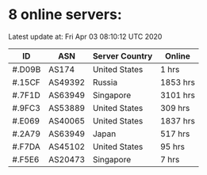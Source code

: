 # 8 online servers:

Latest update at: Fri Apr 03 08:10:12 UTC 2020

| ID | ASN | Server Country | Online |
| -- | --- | -------------- | ------ |
| #.D09B | AS174 | United States | 1 hrs |
| #.15CF | AS49392 | Russia | 1853 hrs |
| #.7F1D | AS63949 | Singapore | 3101 hrs |
| #.9FC3 | AS53889 | United States | 309 hrs |
| #.E069 | AS40065 | United States | 1837 hrs |
| #.2A79 | AS63949 | Japan | 517 hrs |
| #.F7DA | AS45102 | United States | 95 hrs |
| #.F5E6 | AS20473 | Singapore | 7 hrs |

